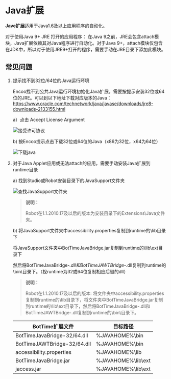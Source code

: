 # Java扩展 
**Jave扩展**适用于Java1.6及以上应用程序的自动化。

对于使用Java 9+ JRE 打开的应用程序：
在Java 9之前，JRE会包含attach模块，Java扩展依赖其对Java程序进行自动化。对于Java 9+，attach模块仅包含在JDK中，所以对于使用JRE9+打开的程序，需要手动在JRE目录下添加此模块。

## 常见问题  
1. 提示找不到32位/64位的Java运行环境

    Encoo找不到公共Java运行环境初始化Java扩展，需要按提示安装32位或64位的JRE。可以到以下地址下载对应版本的Java：<https://www.oracle.com/technetwork/java/javase/downloads/jre8-downloads-2133155.html>

    a）点击 Accept License Argument

   ![接受许可协议](https://docimages.blob.core.chinacloudapi.cn/images/Studio/Extensions/java-acceptLicenseArguments.png)

    b) 按Encoo提示点击下载32位或64位的Java（x86为32位，x64为64位）

   ![下载java](https://docimages.blob.core.chinacloudapi.cn/images/Studio/Extensions/java-downloadJava.png)

 2. 对于Java Applet应用或无法attach的应用，需要手动安装Java扩展到runtime目录

    a) 找到Studio或Robot安装目录下的JavaSupport文件夹

    ![查找JavaSupport文件夹](https://docimages.blob.core.chinacloudapi.cn/images/Studio/Extensions/java-javaSupport.png)

    >**说明：**
    >
    > Robot在1.1.2010.17及以后的版本为安装目录下的Extensions\Java文件夹。

    b) 将JavaSupport文件夹中accessibility.properties复制到runtime的\lib目录下

    将JavaSupport文件夹中BotTimeJavaBridge.jar复制到runtime的\lib\ext目录下
    
    然后将BotTimeJavaBridge-*.dll和BotTimeJAWTBridge-*.dll复制到runtime的\bin\目录下。（视runtime为32或64位复制相应后缀的dll）
     
     >**说明：**
     >
     > Robot在1.1.2010.17及以后的版本:
     > 将文件夹中accessibility.properties复制到runtime的\lib目录下，将文件夹中BotTimeJavaBridge.jar复制到runtime的\lib\ext目录下，然后将BotTimeJavaBridge-.dll和BotTimeJAWTBridge-.dll复制到runtime的\bin\目录下。

    |BotTime扩展文件|目标路径|
    |---|---|
    |BotTimeJavaBridge-32/64.dll|%JAVAHOME%\bin|
    |BotTimeJAWTBridge-32/64.dll|%JAVAHOME%\bin|
    |accessibility.properties|%JAVAHOME%\lib|
    |BotTimeJavaBridge.jar|%JAVAHOME%\lib\ext|
    |jaccess.jar|%JAVAHOME%\lib\ext|
